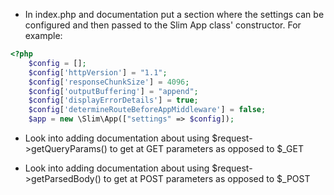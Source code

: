 * In index.php and documentation put a section where the settings can be configured and then passed to the Slim App class' constructor. For example:

```php
<?php
    $config = [];
    $config['httpVersion'] = "1.1";
    $config['responseChunkSize'] = 4096;
    $config['outputBuffering'] = "append";
    $config['displayErrorDetails'] = true;
    $config['determineRouteBeforeAppMiddleware'] = false;
    $app = new \Slim\App(["settings" => $config]);
```

* Look into adding documentation about using $request->getQueryParams() to get at GET parameters as opposed to $_GET

* Look into adding documentation about using $request->getParsedBody() to get at POST parameters as opposed to $_POST